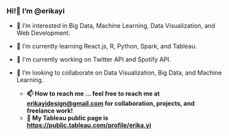 ### Hi!👋 I’m @erikayi

- 👀 I’m interested in Big Data, Machine Learning, Data Visualization, and Web Development.
- 🌱 I’m currently learning React.js, R, Python, Spark, and Tableau.
- 📌 I'm currently working on Twitter API and Spotify API. 
- 💞️ I’m looking to collaborate on Data Visualization, Big Data, and Machine Learning.

  - **📫 How to reach me ... feel free to reach me at erikayidesign@gmail.com for collaboration, projects, and freelance work!**
  - **📌 My Tableau public page is https://public.tableau.com/profile/erika.yi**


<!---
erikayi/erikayi is a ✨ special ✨ repository because its `README.md` (this file) appears on your GitHub profile.
You can click the Preview link to take a look at your changes.
--->
